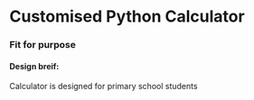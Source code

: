# Customised Python Calculator 
### Fit for purpose 

#### Design breif:
Calculator is designed for primary school students
